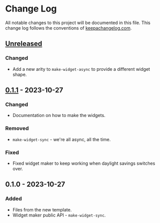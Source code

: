 # Change Log
All notable changes to this project will be documented in this file. This change log follows the conventions of [keepachangelog.com](http://keepachangelog.com/).

## [Unreleased]
### Changed
- Add a new arity to `make-widget-async` to provide a different widget shape.

## [0.1.1] - 2023-10-27
### Changed
- Documentation on how to make the widgets.

### Removed
- `make-widget-sync` - we're all async, all the time.

### Fixed
- Fixed widget maker to keep working when daylight savings switches over.

## 0.1.0 - 2023-10-27
### Added
- Files from the new template.
- Widget maker public API - `make-widget-sync`.

[Unreleased]: https://github.com/agentofuser/clj-bhv/compare/0.1.1...HEAD
[0.1.1]: https://github.com/agentofuser/clj-bhv/compare/0.1.0...0.1.1
